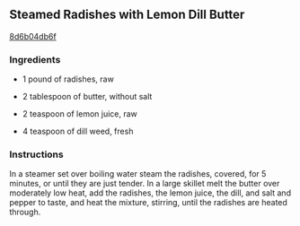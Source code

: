 ## Steamed Radishes with Lemon Dill Butter

[8d6b04db6f](http://www.foodnetwork.com/recipes/steamed-radishes-with-lemon-dill-butter-recipe.html)

### Ingredients

 - 1 pound of radishes, raw

 - 2 tablespoon of butter, without salt

 - 2 teaspoon of lemon juice, raw

 - 4 teaspoon of dill weed, fresh

### Instructions

In a steamer set over boiling water steam the radishes, covered, for 5 minutes, or until they are just tender. In a large skillet melt the butter over moderately low heat, add the radishes, the lemon juice, the dill, and salt and pepper to taste, and heat the mixture, stirring, until the radishes are heated through.